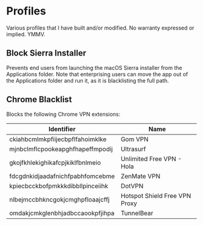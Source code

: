 # Profiles

Various profiles that I have built and/or modified. No warranty expressed or implied. YMMV.

## Block Sierra Installer
Prevents end users from launching the macOS Sierra installer from the Applications folder. Note that enterprising users can move the app out of the Applications folder and run it, as it is blacklisting the full path.

## Chrome Blacklist
Blocks the following Chrome VPN extensions:

Identifier | Name
--- | ---
ckiahbcmlmkpfiijecbpflfahoimklke | Gom VPN
mjnbclmflcpookeapghfhapeffmpodij | Ultrasurf
gkojfkhlekighikafcpjkiklfbnlmeio | Unlimited Free VPN - Hola
fdcgdnkidjaadafnichfpabhfomcebme | ZenMate VPN
kpiecbcckbofpmkkkdibbllpinceiihk | DotVPN
nlbejmccbhkncgokjcmghpfloaajcffj | Hotspot Shield Free VPN Proxy
omdakjcmkglenbhjadbccaookpfjihpa | TunnelBear
